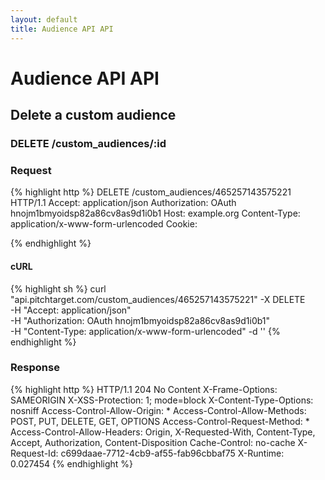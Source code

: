```yaml
---
layout: default
title: Audience API API
---
```


# Audience API API

## Delete a custom audience

### DELETE /custom_audiences/:id



### Request

{% highlight http %}
DELETE /custom_audiences/465257143575221 HTTP/1.1
Accept: application/json
Authorization: OAuth hnojm1bmyoidsp82a86cv8as9d1i0b1
Host: example.org
Content-Type: application/x-www-form-urlencoded
Cookie: 

{% endhighlight %}


#### cURL

{% highlight sh %}
curl "api.pitchtarget.com/custom_audiences/465257143575221" -X DELETE \
	-H "Accept: application/json" \
	-H "Authorization: OAuth hnojm1bmyoidsp82a86cv8as9d1i0b1" \
	-H "Content-Type: application/x-www-form-urlencoded" -d ''
{% endhighlight %}

### Response

{% highlight http %}
HTTP/1.1 204 No Content
X-Frame-Options: SAMEORIGIN
X-XSS-Protection: 1; mode=block
X-Content-Type-Options: nosniff
Access-Control-Allow-Origin: *
Access-Control-Allow-Methods: POST, PUT, DELETE, GET, OPTIONS
Access-Control-Request-Method: *
Access-Control-Allow-Headers: Origin, X-Requested-With, Content-Type, Accept, Authorization, Content-Disposition
Cache-Control: no-cache
X-Request-Id: c699daae-7712-4cb9-af55-fab96cbbaf75
X-Runtime: 0.027454
{% endhighlight %}


